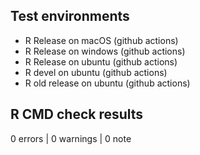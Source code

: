 ## Test environments
* R Release on macOS (github actions)
* R Release on windows (github actions)
* R Release on ubuntu (github actions)
* R devel on ubuntu (github actions)
* R old release on ubuntu (github actions)

## R CMD check results

0 errors | 0 warnings | 0 note
